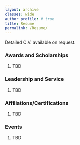 ```yaml
---
layout: archive
classes: wide
author_profile: # true
title: Resume
permalink: /Resume/
---
```

Detailed C.V. available on request.

### Awards and Scholarships
1. TBD
### Leadership and Service
1. TBD

### Affiliations/Certifications
1. TBD

### Events
1. TBD
